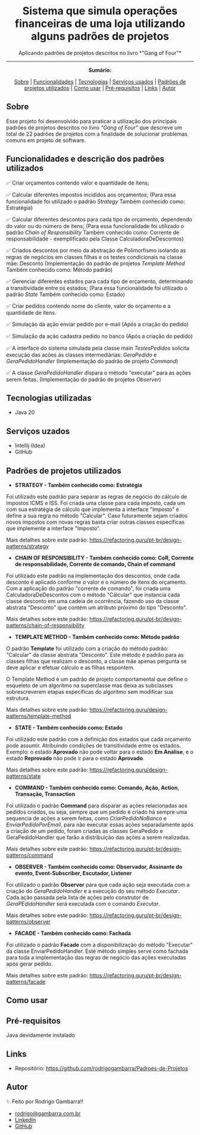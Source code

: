 <h1 align="center">Sistema que simula operações financeiras de uma loja utilizando alguns padrões de projetos</h1>
<p align="center">Aplicando padrões de projetos descritos no livro *"Gang of Four"*</p>

---

**<p align="center">Sumário:</p>**
<p align="center">
<a href="#sobre">Sobre</a> |
<a href="#funcionalidades-e-descrição-dos-padrões-utilizados">Funcionalidades</a> |
<a href="#tecnologias">Tecnologias</a> |
<a href="#serviços-usados">Serviços usados</a> |
<a href="#padroes-de-projetos-utilizados">Padrões de projetos utilizados</a> |
<a href="#como-usar">Como usar</a> |
<a href="#pré-requisitos">Pré-requisitos</a> |
<a href="#links">Links</a> |
<a href="#autor">Autor</a></p>


## Sobre
Esse projeto foi desenvolvido para praticar a utilização dos principais padrões de projetos descritos no livro *"Gang of Four"* que descreve um total de 22 padrões de projetos com a finalidade de solucionar problemas comuns em projeto de software.


## Funcionalidades e descrição dos padrões utilizados

✅ Criar orçamentos contendo valor e quantidade de ítens;

✅ Calcular diferentes impostos incididos aos orçamentos; (Para essa funcionalidade foi utilizado o padrão *Strategy* Também conhecido como: Estratégia)

✅ Calcular diferentes descontos para cada tipo de orçamento, dependendo do valor ou do número de ítens; (Para essa funcionalidade foi utilizado o padrão *Chain of Responsibility* Também conhecido como: Corrente de responsabilidade - exemplificado pela Classe CalculadoraDeDescontos)

✅ Criados descontos por meio da abstração de Polimorfismo isolando as regras de negócios em classes filhas e os testes condicionais na classe mãe: Desconto (Implementação do padrão de projetos *Template Method* Também conhecido como: Método padrão)

✅ Gerenciar diferentes estados para cada tipo de orçamento, determinando a transitividade entre os estados; (Para essa funcionalidade foi utilizado o padrão *State* Também conhecido como: Estado)

✅ Criar pedidos contendo nome do cliente, valor do orçamento e a quantidade de ítens.

✅ Simulação da ação enviar pedido por e-mail (Após a criação do pedido)

✅ Simulação da ação cadastra pedido no banco (Após a criação do pedido)

✅ A interface do sistema simulada pela classe main *TestesPedidos* solicita execução das acões às classes intermediárias: *GeraPedido* e *GeraPedidoHandler* (Implementação do padrão de projeto *Command*)

✅ A classe *GeraPedidoHandler* dispara o método "executar" para as ações serem feitas. (Implementação do padrão de projetos *Observer*)


## Tecnologias utilizadas
* Java 20

## Serviços uzados
* Intellij (Idea)
* GitHub


## Padrões de projetos utilizados

* <b> STRATEGY - Também conhecido como: Estratégia </b>

Foi utilizado este padrão para separar as regras de negócio do cálculo de impostos ICMS e ISS. Foi criada uma classe para cada imposto, cada um com sua estratégia de cálculo que implementa 
a interface "Imposto" e define a sua regra no método "Calcular". Caso futuramente sejam criados novos impostos com novas regras basta criar outras classes específicas que implemente a interface "Imposto".

Mais detalhes sobre este padrão: https://refactoring.guru/pt-br/design-patterns/strategy

* <b> CHAIN OF RESPONSIBILITY - Também conhecido como: CoR, Corrente de responsabilidade, Corrente de comando, Chain of command</b>

Foi utilizado este padrão na implementação dos descontos, onde cada desconto é aplicado conforme o valor e o número de ítens do orçamento. Com a aplicação do 
padrão "corrente de comando", foi criada uma CalculadoraDeDescontos com o método "Cálcular" que instancia cada classe desconto em uma cadeia de ocorrência, fazendo uso da classe abstrata "Desconto" que contém um atributo próximo do tipo "Desconto".

Mais detalhes sobre este padrão: https://refactoring.guru/pt-br/design-patterns/chain-of-responsibility

* <b> TEMPLATE METHOD - Também conhecido como: Método padrão</b>

O padrão <b>Template</b> foi utilizado com a criação do método padrão: "Calcular" da classe abstrata "Desconto". Este método é padrão para as classes filhas que realizam o desconto, a classe mãe apenas pergunta se deve aplicar e efetuar cálculo e as filhas respontem.

O Template Method é um padrão de projeto comportamental que define o esqueleto de um algoritmo na superclasse mas deixa as subclasses sobrescreverem etapas específicas do algoritmo sem modificar sua estrutura.

Mais detalhes sobre este padrão: https://refactoring.guru/design-patterns/template-method

* <b> STATE - Também conhecido como: Estado</b>

Foi utilizado este padrão com a definição dos estados que cada orçamento pode assumir. Atribuindo condições de transitividade entre os estados. Exemplo: o estado <b>Aprovado</b> não pode voltar para o estado <b>Em Análise</b>, e o estado <b>Reprovado</b> não pode ir para o estado <b>Aprovado</b>. 

Mais detalhes sobre este padrão: https://refactoring.guru/design-patterns/state

* <b> COMMAND - Também conhecido como: Comando, Ação, Action, Transação, Transaction</b>

Foi utilizado o padrão <b>Command</b> para disparar as ações relacionadas aos pedidos criados, ou seja, sempre que um pedido é criado há sempre uma sequencia de ações a serem feitas, como *CriarPedidoNoBanco* e *EnviarPedidoPorEmail*, para não executar essas ações separadamente após a criação de um pedido, 
foram criadas as classes GeraPedido e GeraPedidoHandler que farão a distribuição das ações a serem realizadas.

Mais detalhes sobre este padrão: https://refactoring.guru/pt-br/design-patterns/command

* <b> OBSERVER - Também conhecido como: Observador, Assinante do evento, Event-Subscriber, Escutador, Listener</b>

Foi utilizado o padrão <b>Observer</b> para que cada ação seja executada com a criação do *GeraPedidoHandler* e a execução do seu método *Executar*. Cada ação passada pela lista de ações pelo construtor de *GeraPEdidoHandler* será executada com o comando *Executar*.

Mais detalhes sobre este padrão: https://refactoring.guru/pt-br/design-patterns/observer

* <b> FACADE - Também conhecido como: Fachada</b>

Foi utilizado o padrão <b>Facade</b> com a disponibilização do método "Executar" da classe EnviarPedidoHandler. Esté método simples serve como fachada para toda a implementação das regras de negócio das ações executadas após gerar pedido.

Mais detalhes sobre este padrão: https://refactoring.guru/pt-br/design-patterns/facade

## Como usar


## Pré-requisitos
Java devidamente instalado

## Links
* Repositório: https://github.com/rodrigogambarra/Padroes-de-Projetos


## Autor
✨ Feito por Rodrigo Gambarra!!

* rodrigo@gambarra.com.br
* <a href="linkedin.com/in/rodrigo-gambarra-2a195b151" target=”_blank”>LinkedIn</a>
* <a href="https://github.com/rodrigogambarra/OrcamentosApp" target=”_blank”>GitHub</a>
